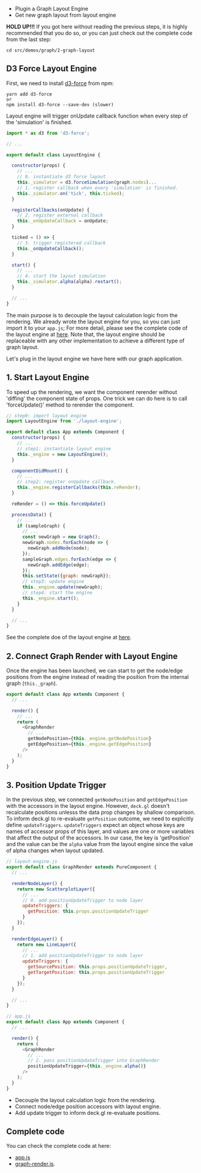 <!-- INJECT:"GraphLayout" -->

<ul class='insert learning-objectives'>
  <li>Plugin a Graph Layout Engine</li>
  <li>Get new graph layout from layout engine</li>
</ul>

**HOLD UP!!!** If you got here without reading the previous steps,
it is highly recommended that you do so, or you can just check out the complete code from the last step:
```
cd src/demos/graph/2-graph-layout
```

## D3 Force Layout Engine

First, we need to install [d3-force](https://github.com/d3/d3-force) from npm:
```
yarn add d3-force
or
npm install d3-force --save-dev (slower)
```

Layout engine will trigger onUpdate callback function when every step of the 'simulation' is finished.

```js
import * as d3 from 'd3-force';

// ...

export default class LayoutEngine {

  constructor(props) {
    // ...
    // 0. instantiate d3 force layout
    this._simulator = d3.forceSimulation(graph.nodes)...
    // 1. register callback when every 'simulation' is finished.
    this._simulator.on('tick', this.ticked);
  }

  registerCallbacks(onUpdate) {
    // 2. register external callback
    this._onUpdateCallback = onUpdate;
  }

  ticked = () => {
    // 3. trigger registered callback
    this._onUpdateCallback();
  }

  start() {
    // ...
    // 4. start the layout simulation
    this._simulator.alpha(alpha).restart();
  }

  // ...
}
```
The main purpose is to decouple the layout calculation logic from the rendering.
We already wrote the layout engine for you, so you can just import it to your `app.js`;
For more detail, please see the complete code of the layout engine at [here](https://github.com/uber-common/vis-academy/blob/master/src/demos/graph/common/layout-engine.js).
Note that, the layout engine should be replaceable with any other implementation to achieve a different type of graph layout.

Let's plug in the layout engine we have here with our graph application.

## 1. Start Layout Engine

To speed up the rendering, we want the component rerender without 'diffing' the component state of props.
One trick we can do here is to call 'forceUpdate()' method to rerender the component.

```js
// step0: import layout engine
import LayoutEngine from './layout-engine';

export default class App extends Component {
  constructor(props) {
    // ...
    // step1: instantiate layout engine
    this._engine = new LayoutEngine();
  }

  componentDidMount() {
    // ...
    // step2: register onUpdate callback.
    this._engine.registerCallbacks(this.reRender);
  }

  reRender = () => this.forceUpdate()

  processData() {
    // ...
    if (sampleGraph) {
      // ...
      const newGraph = new Graph();
      newGraph.nodes.forEach(node => {
        newGraph.addNode(node);
      });
      sampleGraph.edges.forEach(edge => {
        newGraph.addEdge(edge);
      });
      this.setState({graph: newGraph});
      // step3: update engine
      this._engine.update(newGraph);
      // step4: start the engine
      this._engine.start();
    }
  }

  // ...
}
```

See the complete doe of the layout engine at [here]().

## 2. Connect Graph Render with Layout Engine

Once the engine has been launched, we can start to get the node/edge positions from the engine instead of reading the position from the internal graph (`this._graph`).

```js
export default class App extends Component {
  // ...

  render() {
    // ...
    return (
      <GraphRender
      	// ...
        getNodePosition={this._engine.getNodePosition}
        getEdgePosition={this._engine.getEdgePosition}
      />
    );
  }
}
```

## 3. Position Update Trigger

<!-- The last part is to trigger `deck.gl` to update when every time the layout is updated. -->
In the previous step, we connected `getNodePosition` and `getEdgePosition` with the accessors in the layout engine. However, `deck.gl` doesn't recalculate positions unlesss the data prop changes by shallow comparison. To inform deck.gl to re-evaluate `getPosition` outcome, we need to explicitly define `updateTriggers`. 
`updateTriggers` expect an object whose keys are names of accessor props of this layer, and values are one or more variables that affect the output of the accessors. In our case, the key is 'getPosition' and the value can be the `alpha` value from the layout engine since the value of alpha changes when layout updated.

```js
// layout-engine.js
export default class GraphRender extends PureComponent {
  // ...

  renderNodeLayer() {
    return new ScatterplotLayer({
      // ...
      // 0. add positionUpdateTrigger to node layer
      updateTriggers: {
        getPosition: this.props.positionUpdateTrigger
      }
    });
  }

  renderEdgeLayer() {
    return new LineLayer({
      // ...
      // 1. add positionUpdateTrigger to node layer
      updateTriggers: {
        getSourcePosition: this.props.positionUpdateTrigger,
        getTargetPosition: this.props.positionUpdateTrigger
      }
    });
  }

  // ...
}

// app.js
export default class App extends Component {
  // ...

  render() {
    return (
      <GraphRender
      	// ...
        // 2. pass positionUpdateTrigger into GraphRender
        positionUpdateTrigger={this._engine.alpha()}
      />
    );
  }
}
```

<ul class='insert takeaways'>
  <li>Decouple the layout calculation logic from the rendering.</li>
  <li>Connect node/edge position accessors with layout engine.</li>
  <li>Add update trigger to inform deck.gl re-evaluate positions.</li>
</ul>

## Complete code

You can check the complete code at here:
 - [app.js](https://github.com/uber-common/vis-academy/blob/master/src/demos/graph/3-interactive-graph/src/app.js)
 - [graph-render.js](https://github.com/uber-common/vis-academy/blob/master/src/demos/graph/3-interactive-graph/src/graph-render.js).